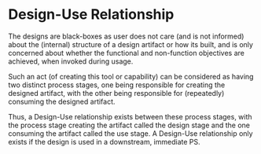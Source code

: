 # Design-Use Relationship

The designs are black-boxes as user does not care (and is not informed) about the (internal) structure of a design artifact or how its built, and is only concerned about whether the functional and non-function objectives are achieved, when invoked during usage.

Such an act (of creating this tool or capability) can be considered as having two distinct process stages, one being responsible for creating the designed artifact, with the other being responsible for (repeatedly) consuming the designed artifact.

Thus, a Design-Use relationship exists between these process stages, with the process stage creating the artifact called the design stage and the one consuming the artifact called the use stage. A Design-Use relationship only exists if the design is used in a downstream, immediate PS.
